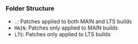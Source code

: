 
### Folder Structure

* `.`: Patches applied to both MAIN and LTS builds
* `MAIN`: Patches only applied to MAIN builds
* `LTS`: Patches only applied to LTS builds
